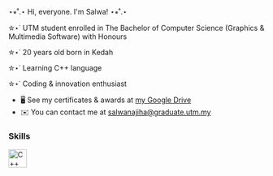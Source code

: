 ⋆⭒˚.⋆ Hi, everyone. I'm Salwa! ⋆⭒˚.⋆

✮⋆˙ UTM student enrolled in The Bachelor of Computer Science (Graphics & Multimedia Software) with Honours 

✮⋆˙ 20 years old born in Kedah

✮⋆˙ Learning C++ language

✮⋆˙ Coding & innovation enthusiast

* 🖥️  See my certificates & awards at [my Google Drive](http://drive.google.com/drive/folders/15F0BPfAMXZ-ryVUlvO3_Ty4OvVgYU033?usp=drive_link)
* ✉️  You can contact me at [salwanajiha@graduate.utm.my](mailto:salwanajiha@graduate.utm.my)

### Skills 
<p align="left">
<a href="https://docs.microsoft.com/en-us/cpp/?view=msvc-170" target="_blank" rel="noreferrer"><img src="https://raw.githubusercontent.com/danielcranney/readme-generator/main/public/icons/skills/cplusplus-colored.svg" width="36" height="36" alt="C++" /></a>
                    </p>
                    
